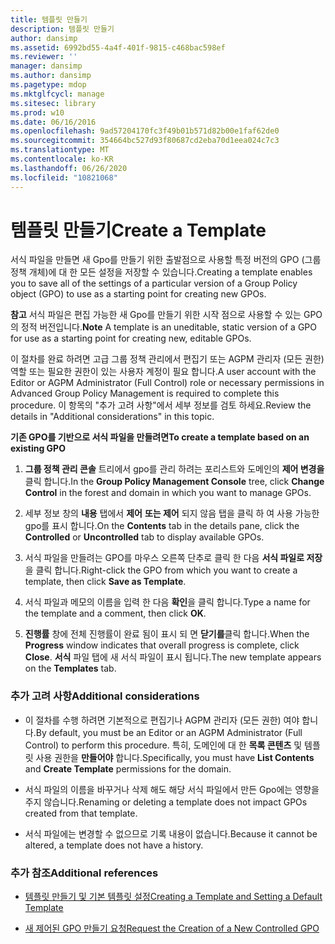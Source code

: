 ```yaml
---
title: 템플릿 만들기
description: 템플릿 만들기
author: dansimp
ms.assetid: 6992bd55-4a4f-401f-9815-c468bac598ef
ms.reviewer: ''
manager: dansimp
ms.author: dansimp
ms.pagetype: mdop
ms.mktglfcycl: manage
ms.sitesec: library
ms.prod: w10
ms.date: 06/16/2016
ms.openlocfilehash: 9ad57204170fc3f49b01b571d82b00e1faf62de0
ms.sourcegitcommit: 354664bc527d93f80687cd2eba70d1eea024c7c3
ms.translationtype: MT
ms.contentlocale: ko-KR
ms.lasthandoff: 06/26/2020
ms.locfileid: "10821068"
---
```

# <span data-ttu-id="d3e71-103">템플릿 만들기</span><span class="sxs-lookup"><span data-stu-id="d3e71-103">Create a Template</span></span>


<span data-ttu-id="d3e71-104">서식 파일을 만들면 새 Gpo를 만들기 위한 출발점으로 사용할 특정 버전의 GPO (그룹 정책 개체)에 대 한 모든 설정을 저장할 수 있습니다.</span><span class="sxs-lookup"><span data-stu-id="d3e71-104">Creating a template enables you to save all of the settings of a particular version of a Group Policy object (GPO) to use as a starting point for creating new GPOs.</span></span>

<span data-ttu-id="d3e71-105">**참고**  서식 파일은 편집 가능한 새 Gpo를 만들기 위한 시작 점으로 사용할 수 있는 GPO의 정적 버전입니다.</span><span class="sxs-lookup"><span data-stu-id="d3e71-105">**Note** A template is an uneditable, static version of a GPO for use as a starting point for creating new, editable GPOs.</span></span>

 

<span data-ttu-id="d3e71-106">이 절차를 완료 하려면 고급 그룹 정책 관리에서 편집기 또는 AGPM 관리자 (모든 권한) 역할 또는 필요한 권한이 있는 사용자 계정이 필요 합니다.</span><span class="sxs-lookup"><span data-stu-id="d3e71-106">A user account with the Editor or AGPM Administrator (Full Control) role or necessary permissions in Advanced Group Policy Management is required to complete this procedure.</span></span> <span data-ttu-id="d3e71-107">이 항목의 "추가 고려 사항"에서 세부 정보를 검토 하세요.</span><span class="sxs-lookup"><span data-stu-id="d3e71-107">Review the details in "Additional considerations" in this topic.</span></span>

**<span data-ttu-id="d3e71-108">기존 GPO를 기반으로 서식 파일을 만들려면</span><span class="sxs-lookup"><span data-stu-id="d3e71-108">To create a template based on an existing GPO</span></span>**

1.  <span data-ttu-id="d3e71-109">**그룹 정책 관리 콘솔** 트리에서 gpo를 관리 하려는 포리스트와 도메인의 **제어 변경을** 클릭 합니다.</span><span class="sxs-lookup"><span data-stu-id="d3e71-109">In the **Group Policy Management Console** tree, click **Change Control** in the forest and domain in which you want to manage GPOs.</span></span>

2.  <span data-ttu-id="d3e71-110">세부 정보 창의 **내용** 탭에서 **제어** **또는 제어** 되지 않음 탭을 클릭 하 여 사용 가능한 gpo를 표시 합니다.</span><span class="sxs-lookup"><span data-stu-id="d3e71-110">On the **Contents** tab in the details pane, click the **Controlled** or **Uncontrolled** tab to display available GPOs.</span></span>

3.  <span data-ttu-id="d3e71-111">서식 파일을 만들려는 GPO를 마우스 오른쪽 단추로 클릭 한 다음 **서식 파일로 저장**을 클릭 합니다.</span><span class="sxs-lookup"><span data-stu-id="d3e71-111">Right-click the GPO from which you want to create a template, then click **Save as Template**.</span></span>

4.  <span data-ttu-id="d3e71-112">서식 파일과 메모의 이름을 입력 한 다음 **확인**을 클릭 합니다.</span><span class="sxs-lookup"><span data-stu-id="d3e71-112">Type a name for the template and a comment, then click **OK**.</span></span>

5.  <span data-ttu-id="d3e71-113">**진행률** 창에 전체 진행률이 완료 됨이 표시 되 면 **닫기를**클릭 합니다.</span><span class="sxs-lookup"><span data-stu-id="d3e71-113">When the **Progress** window indicates that overall progress is complete, click **Close**.</span></span> <span data-ttu-id="d3e71-114">**서식** 파일 탭에 새 서식 파일이 표시 됩니다.</span><span class="sxs-lookup"><span data-stu-id="d3e71-114">The new template appears on the **Templates** tab.</span></span>

### <span data-ttu-id="d3e71-115">추가 고려 사항</span><span class="sxs-lookup"><span data-stu-id="d3e71-115">Additional considerations</span></span>

-   <span data-ttu-id="d3e71-116">이 절차를 수행 하려면 기본적으로 편집기나 AGPM 관리자 (모든 권한) 여야 합니다.</span><span class="sxs-lookup"><span data-stu-id="d3e71-116">By default, you must be an Editor or an AGPM Administrator (Full Control) to perform this procedure.</span></span> <span data-ttu-id="d3e71-117">특히, 도메인에 대 한 **목록 콘텐츠** 및 템플릿 사용 권한을 **만들어야** 합니다.</span><span class="sxs-lookup"><span data-stu-id="d3e71-117">Specifically, you must have **List Contents** and **Create Template** permissions for the domain.</span></span>

-   <span data-ttu-id="d3e71-118">서식 파일의 이름을 바꾸거나 삭제 해도 해당 서식 파일에서 만든 Gpo에는 영향을 주지 않습니다.</span><span class="sxs-lookup"><span data-stu-id="d3e71-118">Renaming or deleting a template does not impact GPOs created from that template.</span></span>

-   <span data-ttu-id="d3e71-119">서식 파일에는 변경할 수 없으므로 기록 내용이 없습니다.</span><span class="sxs-lookup"><span data-stu-id="d3e71-119">Because it cannot be altered, a template does not have a history.</span></span>

### <span data-ttu-id="d3e71-120">추가 참조</span><span class="sxs-lookup"><span data-stu-id="d3e71-120">Additional references</span></span>

-   [<span data-ttu-id="d3e71-121">템플릿 만들기 및 기본 템플릿 설정</span><span class="sxs-lookup"><span data-stu-id="d3e71-121">Creating a Template and Setting a Default Template</span></span>](creating-a-template-and-setting-a-default-template.md)

-   [<span data-ttu-id="d3e71-122">새 제어된 GPO 만들기 요청</span><span class="sxs-lookup"><span data-stu-id="d3e71-122">Request the Creation of a New Controlled GPO</span></span>](request-the-creation-of-a-new-controlled-gpo.md)

 

 





